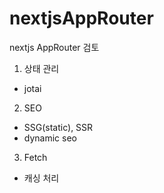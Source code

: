 # nextjsAppRouter
nextjs AppRouter 검토
1. 상태 관리
- jotai

2. SEO
- SSG(static), SSR
- dynamic seo

3. Fetch
- 캐싱 처리